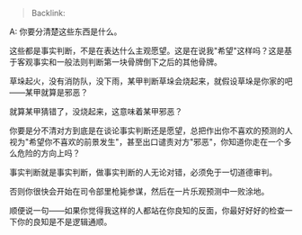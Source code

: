 > Backlink: 

A: 你要分清楚这些东西是什么。

这些都是事实判断，不是在表达什么主观愿望。这是在说我"希望"这样吗？这是基于客观事实和一般法则判断第一块骨牌倒下之后的其他骨牌。

草垛起火，没有消防队，没下雨，某甲判断草垛会烧起来，就假设草垛是你家的吧——某甲就算是邪恶？

就算某甲猜错了，没烧起来，这意味着某甲邪恶？

你要是分不清对方到底是在谈论事实判断还是愿望，总把作出你不喜欢的预测的人视为"希望你不喜欢的前景发生"，甚至出口谴责对方"邪恶"，你知道你走在一个多么危险的方向上吗？

事实判断就是事实判断，做事实判断的人无论对错，必须免于一切道德审判。

否则你很快会开始在司令部里枪毙参谋，然后在一片乐观预测中一败涂地。

顺便说一句——如果你觉得我这样的人都站在你良知的反面，你最好好好的检查一下你的良知是不是逻辑通顺。
